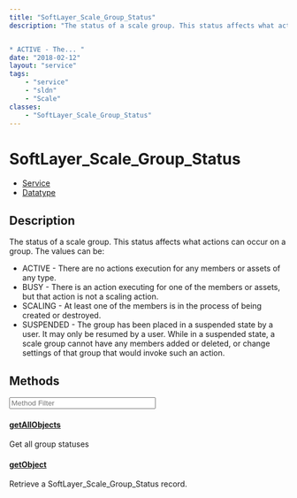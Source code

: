 ```yaml
---
title: "SoftLayer_Scale_Group_Status"
description: "The status of a scale group. This status affects what actions can occur on a group. The values can be: 


* ACTIVE - The... "
date: "2018-02-12"
layout: "service"
tags:
    - "service"
    - "sldn"
    - "Scale"
classes:
    - "SoftLayer_Scale_Group_Status"
---
```

# SoftLayer_Scale_Group_Status
<div id='service-datatype'>
    <ul id='sldn-reference-tabs'>
    <li id='service'> <a href='/reference/services/SoftLayer_Scale_Group_Status' >Service</a></li>    <li id='datatype'> <a href='/reference/datatypes/SoftLayer_Scale_Group_Status' >Datatype</a></li>
    </ul>
</div>

## Description
The status of a scale group. This status affects what actions can occur on a group. The values can be: 


* ACTIVE - There are no actions execution for any members or assets of any type.
* BUSY - There is an action executing for one of the members or assets, but that action is not a scaling action.
* SCALING - At least one of the members is in the process of being created or destroyed.
* SUSPENDED - The group has been placed in a suspended state by a user. It may only be resumed by a user. While in a
suspended state, a scale group cannot have any members added or deleted, or change settings of that group that would invoke such an action. 



        
<div id="properties" class="content service-content">

## Methods

<div class="view-filters">
    <div class="clearfix">
        <div class="search-input-box">
            <input placeholder="Method Filter" onkeyup="titleSearch(inputId='edit-combine', divId='method-div', elementClass='method-row')" 
                type="text" id="edit-combine" value="" size="30" maxlength="128" class="form-text">
        </div>
    </div>
</div>

<div id="method-div">

<div class="method-row">

#### [getAllObjects](/reference/services/SoftLayer_Scale_Group_Status/getAllObjects)
Get all group statuses
</div>

<div class="method-row">

#### [getObject](/reference/services/SoftLayer_Scale_Group_Status/getObject)
Retrieve a SoftLayer_Scale_Group_Status record.
</div>
</div>

</div>

